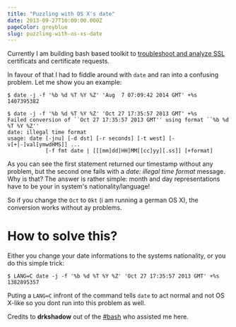 ```yaml
---
title: "Puzzling with OS X's date"
date: 2013-09-27T10:00:00.000Z
pageColor: greyblue
slug: puzzling-with-os-xs-date
---
```


Currently I am building bash based toolkit to [troubleshoot and analyze SSL](https://github.com/frdmn/ssltools) certificats and certificate requests.

In favour of that I had to fiddle around with `date` and ran into a confusing problem. Let me show you an example:

    $ date -j -f '%b %d %T %Y %Z' 'Aug  7 07:09:42 2014 GMT' +%s
    1407395382

    $ date -j -f '%b %d %T %Y %Z' 'Oct 27 17:35:57 2013 GMT' +%s
    Failed conversion of ``Oct 27 17:35:57 2013 GMT'' using format ``%b %d %T %Y %Z''
    date: illegal time format
    usage: date [-jnu] [-d dst] [-r seconds] [-t west] [-v[+|-]val[ymwdHMS]] ...
                [-f fmt date | [[[mm]dd]HH]MM[[cc]yy][.ss]] [+format]

As you can see the first statement returned our timestamp without any problem, but the second one fails with a _date: illegal time format_ message. Why is that? The answer is rather simple: month and day representations have to be your in system's nationality/language!

So if you change the `Oct` to `Okt` (i am running a german OS X), the conversion works without ay problems.

# How to solve this?

Either you change your date informations to the systems nationality, or you do this simple trick:

    $ LANG=C date -j -f '%b %d %T %Y %Z' 'Oct 27 17:35:57 2013 GMT' +%s
    1382895357

Puting a `LANG=C` infront of the command tells `date` to act normal and not OS X-like so you dont run into this problem as well.

Credits to __drkshadow__ out of the [#bash](irc://irc.freenode.net/#bash) who assisted me here.
